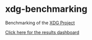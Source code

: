 # xdg-benchmarking
Benchmarking of the [XDG Project](https://github.com/pshriwise/xdg)

[Click here for the results dashboard](https://pshriwise.github.io/xdg-benchmarking/)